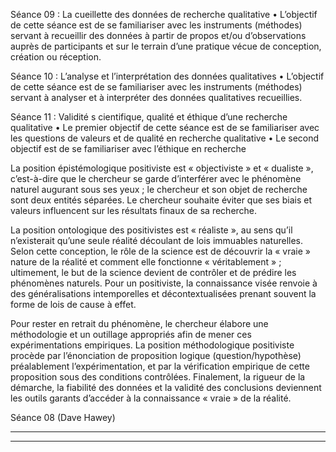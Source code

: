 Séance 09 : La cueillette des données de recherche qualitative • L’objectif de cette séance est de se familiariser avec les instruments (méthodes) servant à recueillir des données à partir de propos et/ou d’observations auprès de participants et sur le terrain d’une pratique vécue de conception, création ou réception.



Séance 10 : L’analyse et l’interprétation des données qualitatives • L’objectif de cette séance est de se familiariser avec les instruments (méthodes) servant à analyser et à interpréter des données qualitatives recueillies.



Séance 11 : Validité s cientifique, qualité et éthique d’une recherche qualitative • Le premier objectif de cette séance est de se familiariser avec les questions de valeurs et de qualité en recherche qualitative • Le second objectif est de se familiariser avec l’éthique en recherche



La position épistémologique positiviste est « objectiviste » et « dualiste », c’est-à-dire que le chercheur se garde d’interférer avec le phénomène naturel augurant sous ses yeux ; le chercheur et son objet de recherche sont deux entités séparées. Le chercheur souhaite éviter que ses biais et valeurs influencent sur les résultats finaux de sa recherche.



La position ontologique des positivistes est « réaliste », au sens qu’il n’existerait qu’une seule réalité découlant de lois immuables naturelles. Selon cette conception, le rôle de la science est de découvrir la « vraie » nature de la réalité et comment elle fonctionne « véritablement » ; ultimement, le but de la science devient de contrôler et de prédire les phénomènes naturels. Pour un positiviste, la connaissance visée renvoie à des généralisations intemporelles et décontextualisées prenant souvent la forme de lois de cause à effet.



Pour rester en retrait du phénomène, le chercheur élabore une méthodologie et un outillage appropriés afin de mener ces expérimentations empiriques. La position méthodologique positiviste procède par l’énonciation de proposition logique (question/hypothèse) préalablement l’expérimentation, et par la vérification empirique de cette proposition sous des conditions contrôlées. Finalement, la rigueur de la démarche, la fiabilité des données et la validité des conclusions deviennent les outils garants d’accéder à la connaissance « vraie » de la réalité.



Séance 08 (Dave Hawey)






----

----

